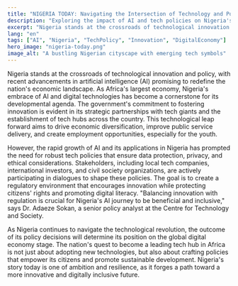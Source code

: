```yaml
---
title: "NIGERIA TODAY: Navigating the Intersection of Technology and Policy"
description: "Exploring the impact of AI and tech policies on Nigeria's growth."
excerpt: "Nigeria stands at the crossroads of technological innovation and policy."
lang: "en"
tags: ["AI", "Nigeria", "TechPolicy", "Innovation", "DigitalEconomy"]
hero_image: "nigeria-today.png"
image_alt: "A bustling Nigerian cityscape with emerging tech symbols"
---
```


Nigeria stands at the crossroads of technological innovation and policy, with recent advancements in artificial intelligence (AI) promising to redefine the nation's economic landscape. As Africa's largest economy, Nigeria's embrace of AI and digital technologies has become a cornerstone for its developmental agenda. The government's commitment to fostering innovation is evident in its strategic partnerships with tech giants and the establishment of tech hubs across the country. This technological leap forward aims to drive economic diversification, improve public service delivery, and create employment opportunities, especially for the youth.

However, the rapid growth of AI and its applications in Nigeria has prompted the need for robust tech policies that ensure data protection, privacy, and ethical considerations. Stakeholders, including local tech companies, international investors, and civil society organizations, are actively participating in dialogues to shape these policies. The goal is to create a regulatory environment that encourages innovation while protecting citizens' rights and promoting digital literacy. "Balancing innovation with regulation is crucial for Nigeria's AI journey to be beneficial and inclusive," says Dr. Adaeze Sokan, a senior policy analyst at the Centre for Technology and Society.

As Nigeria continues to navigate the technological revolution, the outcome of its policy decisions will determine its position on the global digital economy stage. The nation's quest to become a leading tech hub in Africa is not just about adopting new technologies, but also about crafting policies that empower its citizens and promote sustainable development. Nigeria's story today is one of ambition and resilience, as it forges a path toward a more innovative and digitally inclusive future.